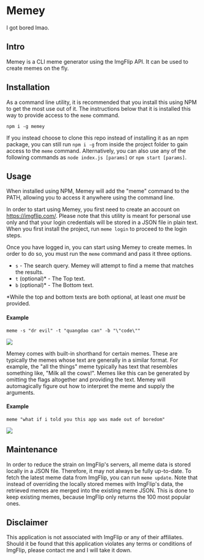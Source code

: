 # Memey

I got bored lmao.

## Intro

Memey is a CLI meme generator using the ImgFlip API. It can be used to create memes on the fly.

## Installation

As a command line utility, it is recommended that you install this using NPM to get the most use out of it. The instructions below that it is installed this way to provide access to the `meme` command.

```
npm i -g memey
```

If you instead choose to clone this repo instead of installing it as an npm package, you can still run `npm i -g` from inside the project folder to gain access to the `meme` command. Alternatively, you can also use any of the following commands as `node index.js [params]` or `npm start [params]`.

## Usage

When installed using NPM, Memey will add the "meme" command to the PATH, allowing you to access it anywhere using the command line.

In order to start using Memey, you first need to create an account on <https://imgflip.com/>. Please note that this utility is meant for personal use only and that your login credentials will be stored in a JSON file in plain text. When you first install the project, run `meme login` to proceed to the login steps.

Once you have logged in, you can start using Memey to create memes. In order to do so, you must run the `meme` command and pass it three options.

- `s` - The search query. Memey will attempt to find a meme that matches the results.
- `t` (optional)* - The Top text.
- `b` (optional)* - The Bottom text.

*While the top and bottom texts are both optional, at least one _must_ be provided.

#### Example

```
meme -s "dr evil" -t "quangdao can" -b "\"code\""
```

![](http://i.imgflip.com/1wv3js.jpg)

Memey comes with built-in shorthand for certain memes. These are typically the memes whose text are generally in a similar format. For example, the "all the things" meme typically has text that resembles something like, "Milk all the cows!". Memes like this can be generated by omitting the flags altogether and providing the text. Memey will automagically figure out how to interpret the meme and supply the arguments.

#### Example

```
meme "what if i told you this app was made out of boredom"
```

![](http://i.imgflip.com/1wv44a.jpg)

## Maintenance

In order to reduce the strain on ImgFlip's servers, all meme data is stored locally in a JSON file. Therefore, it may not always be fully up-to-date. To fetch the latest meme data from ImgFlip, you can run `meme update`. Note that instead of overriding the locally stored memes with ImgFlip's data, the retrieved memes are merged into the existing meme JSON. This is done to keep existing memes, because ImgFlip only returns the 100 most popular ones.

## Disclaimer

This application is not associated with ImgFlip or any of their affiliates. Should it be found that this application violates any terms or conditions of ImgFlip, please contact me and I will take it down.